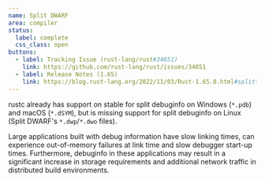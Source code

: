 ```yaml
---
name: Split DWARF
area: compiler
status: 
  label: complete
  css_class: open
buttons:
  - label: Tracking Issue (rust-lang/rust#34651)
    link: https://github.com/rust-lang/rust/issues/34651
  - label: Release Notes (1.65)
    link: https://blog.rust-lang.org/2022/11/03/Rust-1.65.0.html#splitting-linux-debuginfo
---
```

rustc already has support on stable for split debuginfo on Windows (`*.pdb`) and macOS (`*.dSYM`), 
but is missing support for split debuginfo  on Linux (Split DWARF's `*.dwp`/`*.dwo` files).

Large applications built with debug information have slow linking times, can experience 
out-of-memory failures at link time and slow debugger start-up times. Furthermore, debuginfo in 
these applications may result in a significant increase in storage requirements and additional 
network traffic in distributed build environments.
